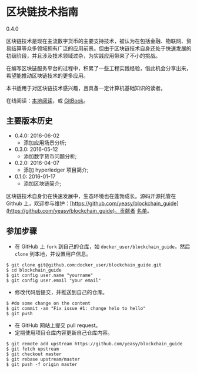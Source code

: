 区块链技术指南
======

0.4.0

区块链技术是现在主流数字货币的主要支持技术，被认为在包括金融、物联网、贸易结算等众多领域拥有广泛的应用前景。但由于区块链技术自身还处于快速发展的初级阶段，并且涉及技术领域过杂，为实践应用带来了不小的挑战。

在编写区块链服务平台的过程中，积累了一些工程实践经验，借此机会分享出来，希望能推动区块链技术的更多应用。

本书适用于对区块链技术感兴趣，且具备一定计算机基础知识的读者。

在线阅读：[本地阅读](SUMMARY.md)，或 [GitBook](https://www.gitbook.com/book/yeasy/blockchain_guide)。

## 主要版本历史
* 0.4.0: 2016-06-02
    * 添加应用场景分析;
* 0.3.0: 2016-05-12
    * 添加数字货币问题分析;
* 0.2.0: 2016-04-07
    * 添加 hyperledger 项目简介;
* 0.1.0: 2016-01-17
    * 添加区块链简介;

区块链技术自身仍在快速发展中，生态环境也在蓬勃成长。源码开源托管在 Github 上，欢迎参与维护：[https://github.com/yeasy/blockchain_guide](https://github.com/yeasy/blockchain_guide)。贡献者 [名单](https://github.com/yeasy/blockchain_guide/graphs/contributors)。

## 参加步骤
* 在 GitHub 上 `fork` 到自己的仓库，如 `docker_user/blockchain_guide`，然后 `clone` 到本地，并设置用户信息。
```
$ git clone git@github.com:docker_user/blockchain_guide.git
$ cd blockchain_guide
$ git config user.name "yourname"
$ git config user.email "your email"
```
* 修改代码后提交，并推送到自己的仓库。
```
$ #do some change on the content
$ git commit -am "Fix issue #1: change helo to hello"
$ git push
```
* 在 GitHub 网站上提交 pull request。
* 定期使用项目仓库内容更新自己仓库内容。
```
$ git remote add upstream https://github.com/yeasy/blockchain_guide
$ git fetch upstream
$ git checkout master
$ git rebase upstream/master
$ git push -f origin master
```
